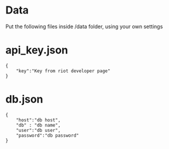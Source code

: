 # Data
Put the following files inside /data folder, using your own settings

# api_key.json
```
{
	"key":"Key from riot developer page"
}
```

# db.json
```
{
	"host":"db host",
	"db" : "db name",
	"user":"db user",
	"password":"db password"
}
```